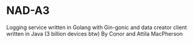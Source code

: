 # NAD-A3
Logging service written in Golang with Gin-gonic and data creator client written in Java (3 billion devices btw)
By Conor and Attila MacPherson
